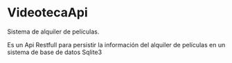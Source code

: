 # VideotecaApi
Sistema de alquiler de películas.

Es un Api Restfull para persistir la información del alquiler de películas en un sistema de base de datos Sqlite3
